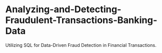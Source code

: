 # Analyzing-and-Detecting-Fraudulent-Transactions-Banking-Data
Utilizing SQL for Data-Driven Fraud Detection in Financial Transactions.
